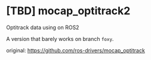 # [TBD] mocap_optitrack2

Optitrack data using on ROS2

A version that barely works on branch `foxy`.


original: https://github.com/ros-drivers/mocap_optitrack
